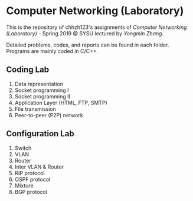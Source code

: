 # Computer Networking (Laboratory)

This is the repository of chhzh123's assignments of *Computer Networking (Laboratory)* - Spring 2019 @ SYSU lectured by *Yongmin Zhang*.

Detailed problems, codes, and reports can be found in each folder. Programs are mainly coded in C/C++.

## Coding Lab
1. Data representation
2. Socket programming I
3. Socket programming II
4. Application Layer (HTML, FTP, SMTP)
5. File transmission
6. Peer-to-peer (P2P) network

## Configuration Lab
1. Switch
2. VLAN
3. Router
4. Inter VLAN & Router
5. RIP protocol
6. OSPF protocol
7. Mixture
8. BGP protocol